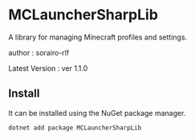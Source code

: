 # MCLauncherSharpLib

A library for managing Minecraft profiles and settings.

author : sorairo-rlf

Latest Version : ver 1.1.0

## Install

It can be installed using the NuGet package manager.

```bash
dotnet add package MCLauncherSharpLib
```
